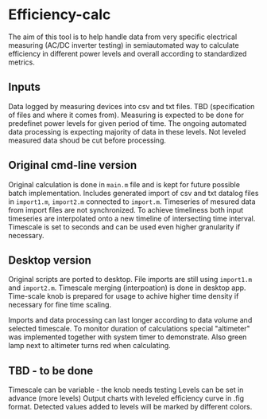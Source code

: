 # Efficiency-calc
The aim of this tool is to help handle data from very specific electrical measuring (AC/DC inverter testing) in semiautomated way to calculate efficiency in different power levels and overall according to standardized metrics.

## Inputs
Data logged by measuring devices into csv and txt files. TBD (specification of files and where it comes from). Measuring is expected to be done for predefinet power levels for given period of time. The ongoing automated data processing is expecting majority of data in these levels. Not leveled measured data shoud be cut before processing.

## Original cmd-line version
Original calculation is done in `main.m` file and is kept for future possible batch implementation. Includes generated import of csv and txt datalog files in `import1.m`, `import2.m` connected to `import.m`. Timeseries of mesured data from import files are not synchronized. To achieve timeliness both input timeseries are interpolated onto a new timeline of intersecting time interval. Timescale is set to seconds and can be used even higher granularity if necessary.

## Desktop version
Original scripts are ported to desktop. File imports are still using `import1.m` and `import2.m`. Timescale merging (interpoation) is done in desktop app. Time-scale knob is prepared for usage to achive higher time density if necessary for fine time scaling.

Imports and data processing can last longer according to data volume and selected timescale. To monitor duration of calculations special "altimeter" was implemented together with system timer to demonstrate. Also green lamp next to altimeter turns red when calculating.

## TBD - to be done
Timescale can be variable - the knob needs testing
Levels can be set in advance (more levels)
Output charts with leveled efficiency curve in .fig format.
Detected values added to levels will be marked by different colors.
